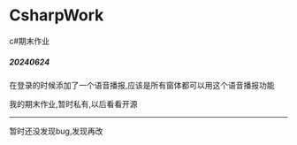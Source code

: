 # CsharpWork
 c#期末作业

<h5>20240624</h5>
<span>在登录的时候添加了一个语音播报,应该是所有窗体都可以用这个语音播报功能</span>

 <span>我的期末作业,暂时私有,以后看看开源</span>
 <hr>
<span>暂时还没发现bug,发现再改</span>